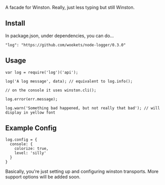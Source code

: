 
A facade for Winston. Really, just less typing but still Winston.


## Install

In package.json, under dependencies, you can do...

```"log": "https://github.com/wookets/node-logger/0.3.0"```


## Usage

```
var log = require('log')('api');

log('A log message', data); // equivalent to log.info();

// on the console it uses winston.cli();

log.error(err.message);

log.warn('Something bad happened, but not really that bad'); // will display in yellow font
```

## Example Config

```
log.config = {
  console: {
    colorize: true,
    level: 'silly'
  }
}
```

Basically, you're just setting up and configuring winston transports. More support options will be added soon.


